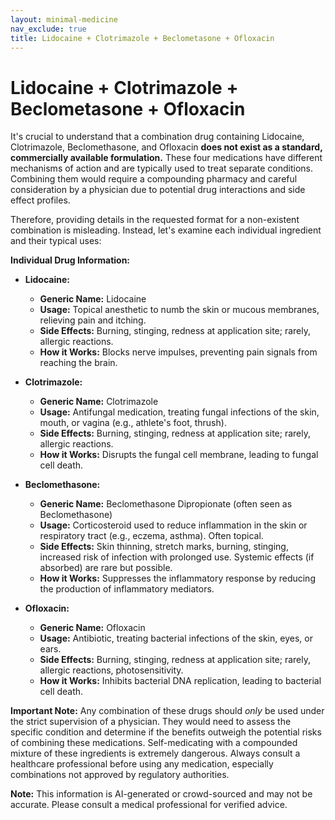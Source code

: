 ```yaml
---
layout: minimal-medicine
nav_exclude: true
title: Lidocaine + Clotrimazole + Beclometasone + Ofloxacin
---
```


# Lidocaine + Clotrimazole + Beclometasone + Ofloxacin

It's crucial to understand that a combination drug containing Lidocaine, Clotrimazole, Beclomethasone, and Ofloxacin **does not exist as a standard, commercially available formulation.**  These four medications have different mechanisms of action and are typically used to treat separate conditions. Combining them would require a compounding pharmacy and careful consideration by a physician due to potential drug interactions and side effect profiles.


Therefore, providing details in the requested format for a non-existent combination is misleading.  Instead, let's examine each individual ingredient and their typical uses:

**Individual Drug Information:**

* **Lidocaine:**
    * **Generic Name:** Lidocaine
    * **Usage:** Topical anesthetic to numb the skin or mucous membranes, relieving pain and itching.
    * **Side Effects:** Burning, stinging, redness at application site; rarely, allergic reactions.
    * **How it Works:** Blocks nerve impulses, preventing pain signals from reaching the brain.

* **Clotrimazole:**
    * **Generic Name:** Clotrimazole
    * **Usage:** Antifungal medication, treating fungal infections of the skin, mouth, or vagina (e.g., athlete's foot, thrush).
    * **Side Effects:** Burning, stinging, redness at application site; rarely, allergic reactions.
    * **How it Works:** Disrupts the fungal cell membrane, leading to fungal cell death.

* **Beclomethasone:**
    * **Generic Name:** Beclomethasone Dipropionate (often seen as Beclomethasone)
    * **Usage:** Corticosteroid used to reduce inflammation in the skin or respiratory tract (e.g., eczema, asthma).  Often topical.
    * **Side Effects:** Skin thinning, stretch marks, burning, stinging, increased risk of infection with prolonged use.  Systemic effects (if absorbed) are rare but possible.
    * **How it Works:** Suppresses the inflammatory response by reducing the production of inflammatory mediators.

* **Ofloxacin:**
    * **Generic Name:** Ofloxacin
    * **Usage:** Antibiotic, treating bacterial infections of the skin, eyes, or ears.
    * **Side Effects:** Burning, stinging, redness at application site; rarely, allergic reactions, photosensitivity.
    * **How it Works:** Inhibits bacterial DNA replication, leading to bacterial cell death.


**Important Note:**  Any combination of these drugs should *only* be used under the strict supervision of a physician.  They would need to assess the specific condition and determine if the benefits outweigh the potential risks of combining these medications. Self-medicating with a compounded mixture of these ingredients is extremely dangerous.  Always consult a healthcare professional before using any medication, especially combinations not approved by regulatory authorities.


**Note:** This information is AI-generated or crowd-sourced and may not be accurate. Please consult a medical professional for verified advice.